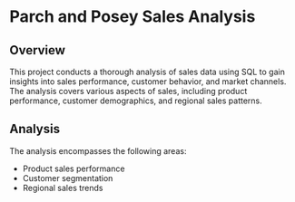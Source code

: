 # Parch and Posey Sales Analysis

## Overview
This project conducts a thorough analysis of sales data using SQL to gain insights into sales performance, customer behavior, and market channels. The analysis covers various aspects of sales, including product performance, customer demographics, and regional sales patterns.

## Analysis
The analysis encompasses the following areas:

- Product sales performance
- Customer segmentation
- Regional sales trends
